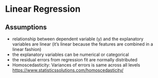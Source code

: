 # Linear Regression

## Assumptions

- relationship between dependent variable (y) and the explanatory variables are linear (it’s linear because the features are combined in a linear fashion)
- the explanatory variables can be numerical or categorical
- the residual errors from regression fit are normally distributed
- Homoscedasticity: Variances of errors is same across all levels 
		https://www.statisticssolutions.com/homoscedasticity/
